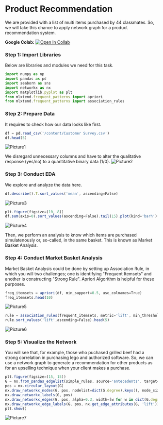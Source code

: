 # Product Recommendation
We are provided with a list of multi items purchased by 44 classmates. So, we will take this chance to apply network graph for a product recommendation system.

**Google Colab:** [![Open In Collab](https://colab.research.google.com/assets/colab-badge.svg)](https://colab.research.google.com/drive/1xKXGlIYUFPAJKAHcTxsi8nO4WG5U79oR?usp=sharing)

### Step 1: Import Libraries
Below are libraries and modules we need for this task.
```javascript
import numpy as np
import pandas as pd
import seaborn as sns
import networkx as nx
import matplotlib.pyplot as plt
from mlxtend.frequent_patterns import apriori
from mlxtend.frequent_patterns import association_rules
```

### Step 2: Prepare Data
It requires to check how our data looks like first.
```javascript
df = pd.read_csv('/content/Customer Survey.csv')
df.head(5)
```
![Picture1](https://user-images.githubusercontent.com/59596996/122670867-4ed5fb00-d1ee-11eb-8cae-e47b37b01c60.jpg)

We disregard unnecessary columns and have to alter the qualitative response (yes/no) to a quantitative binary data (1/0).
![Picture2](https://user-images.githubusercontent.com/59596996/122671313-2ea73b80-d1f0-11eb-8b03-c2b8bab2348b.jpg)

### Step 3: Conduct EDA
We explore and analyze the data here.
```javascript
df.describe().T.sort_values('mean', ascending=False)
```
![Picture3](https://user-images.githubusercontent.com/59596996/122671659-facd1580-d1f1-11eb-9cf4-28666af37920.jpg)
```javascript
plt.figure(figsize=(10, 8))
df.sum(axis=0).sort_values(ascending=False).tail(15).plot(kind='barh').invert_yaxis()
```
![Picture4](https://user-images.githubusercontent.com/59596996/122671718-3a93fd00-d1f2-11eb-8f09-93fdd0045ddc.png)

Then, we perform an analysis to know which items are purchased simulatenously or, so-called, in the same basket. This is known as Market Basket Analysis.
### Step 4: Conduct Market Basket Analysis
Market Basket Analysis could be done by setting up Association Rule, in which you will two challenges; one is identifying "Frequent Itemsets" and another is constructing "Strong Rule". Apriori Algorithm is helpful for these purposes.
```javascript
freq_itemsets = apriori(df, min_support=0.5, use_colnames=True)
freq_itemsets.head(10)
```
![Picture5](https://user-images.githubusercontent.com/59596996/122671943-2b617f00-d1f3-11eb-9bc4-a545d289e973.jpg)

```javascript
rule = association_rules(frequent_itemsets, metric='lift', min_threshold=1)
rule.sort_values('lift',ascending=False).head(5)
```
![Picture6](https://user-images.githubusercontent.com/59596996/122671996-82ffea80-d1f3-11eb-9839-b07bc274fb1a.jpg)

### Step 5: Visualize the Network
You will see that, for example, those who puchased grilled beef had a strong correlation in purchasing lego and authorized software.
So, we can use a network graph to generate a recommendation for other products as for an upselling technique when your client makes a purchase. 
```javascript
plt.figure(figsize=(15, 15))
G = nx.from_pandas_edgelist(simple_rules, source='antecedents', target='consequents', edge_attr='lift')
pos = nx.circular_layout(G)
nx.draw_networkx_nodes(G, pos, nodelist=dict(G.degree).keys(), node_size=[s*500 for s in dict(G.degree).values()], node_color='salmon')
nx.draw_networkx_labels(G, pos)
nx.draw_networkx_edges(G, pos, alpha=0.3, width=[w for w in dict(G.degree).values()], edge_color='slategray')
nx.draw_networkx_edge_labels(G, pos, nx.get_edge_attributes(G, 'lift'))
plt.show()
```
![Picture7](https://user-images.githubusercontent.com/59596996/122672061-d40fde80-d1f3-11eb-8ee5-e2482032e1fa.png)
